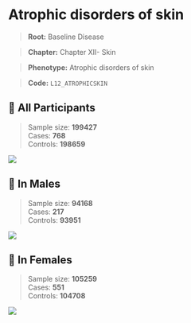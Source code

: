 # Atrophic disorders of skin

> **Root:** Baseline Disease  

> **Chapter:** Chapter XII- Skin  

> **Phenotype:** Atrophic disorders of skin  

> **Code:** `L12_ATROPHICSKIN`

## 🧪 All Participants  
> Sample size: **199427**  
> Cases: **768**  
> Controls: **198659**
<img src="/Disease/Figures/ALL/Baseline/L12_ATROPHICSKIN.png"/>
<CsvTable src="/Disease_Data/ALL/Baseline/LG_L12_ATROPHICSKIN.csv" label="🔍 View full results" />

## 👨 In Males  
> Sample size: **94168**  
> Cases: **217**  
> Controls: **93951**
<img src="/Disease/Figures/Male/Baseline/L12_ATROPHICSKIN.png"/>
<CsvTable src="/Disease_Data/Male/Baseline/LG_L12_ATROPHICSKIN.csv" label="🔍 View full results" />

## 👩 In Females  
> Sample size: **105259**  
> Cases: **551**  
> Controls: **104708**
<img src="/Disease/Figures/Female/Baseline/L12_ATROPHICSKIN.png"/>
<CsvTable src="/Disease_Data/Female/Baseline/LG_L12_ATROPHICSKIN.csv" label="🔍 View full results" />
